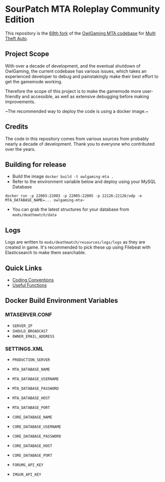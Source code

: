 # SourPatch MTA Roleplay Community Edition

This repository is the [69th fork](https://github.com/OwlGamingCommunity/MTA/network/members) of the [OwlGaming MTA codebase](https://github.com/OwlGamingCommunity/MTA) for [Multi Theft Auto](https://multitheftauto.com/).

## Project Scope

With over a decade of development, and the eventual shutdown of OwlGaming, the current codebase has various issues, which takes an experienced developer to debug and painstakingly make their best effort to get the gamemode working.

Therefore the scope of this project is to make the gamemode more user-friendly and accessible, as well as extensive debugging before making improvements.

~The recommended way to deploy the code is using a docker image.~

## Credits

The code in this repository comes from various sources from probably nearly a decade of development. Thank you to everyone who contributed over the years.

## Building for release

- Build the image `docker build -t owlgaming-mta .`
- Refer to the environment variable below and deploy using your MySQL Database
```shell
docker run -p 22003:22003 -p 22005:22005 -p 22126:22126/udp -e MTA_DATABASE_NAME=... owlgaming-mta~
```
- You can grab the latest structures for your database from `mods/deathmatch/data`

## Logs

Logs are written to `mods/deathmatch/resources/logs/logs` as they are created in game. It's recommended to pick these up using Filebeat with Elasticsearch to make them searchable.

## Quick Links

* [Coding Conventions](coding_conventions.md)
* [Useful Functions](useful_functions.md)

## Docker Build Environment Variables

### MTASERVER.CONF
- `SERVER_IP`
- `SHOULD_BROADCAST`
- `OWNER_EMAIL_ADDRESS`

### SETTINGS.XML
- `PRODUCTION_SERVER`
- `MTA_DATABASE_NAME`
- `MTA_DATABASE_USERNAME`
- `MTA_DATABASE_PASSWORD`
- `MTA_DATABASE_HOST`
- `MTA_DATABASE_PORT`

- `CORE_DATABASE_NAME`
- `CORE_DATABASE_USERNAME`
- `CORE_DATABASE_PASSWORD`
- `CORE_DATABASE_HOST`
- `CORE_DATABASE_PORT`

- `FORUMS_API_KEY`
- `IMGUR_API_KEY`
